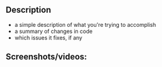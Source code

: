 ## Description

* a simple description of what you're trying to accomplish
* a summary of changes in code
* which issues it fixes, if any

## Screenshots/videos:

